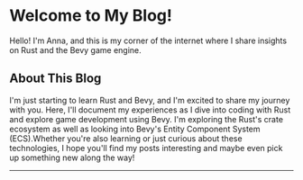 # Welcome to My Blog!

Hello! I'm Anna, and this is my corner of the internet where I share insights on Rust and the Bevy game engine.

## About This Blog
I'm just starting to learn Rust and Bevy, and I'm excited to share my journey with you. Here, I'll document my experiences as I dive into coding with Rust and explore game development using Bevy. I'm exploring the Rust's crate ecosystem as well as looking into Bevy's Entity Component System (ECS).Whether you're also learning or just curious about these technologies, I hope you'll find my posts interesting and maybe even pick up something new along the way! 

---

